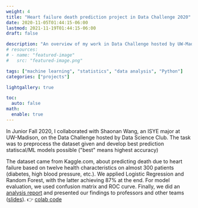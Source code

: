 ```yaml
---
weight: 4
title: "Heart failure death prediction project in Data Challenge 2020"
date: 2020-11-05T01:44:15-06:00
lastmod: 2021-11-19T01:44:15-06:00
draft: false

description: "An overview of my work in Data Challenge hosted by UW-Madison Data Science Club"
# resources:
# - name: "featured-image"
#   src: "featured-image.png"

tags: ["machine learning", "statistics", "data analysis", "Python"]
categories: ["projects"]

lightgallery: true

toc:
  auto: false
math:
  enable: true
---
```


<!--more-->

In Junior Fall 2020, I collaborated with Shaonan Wang, an ISYE major at UW-Madison, on the Data Challenge hosted by Data Science Club. The task was to preprocess the dataset given and develop best prediction statiscal/ML models possible ("best" means highest accuracy) 

The dataset came from Kaggle.com, about predicting death due to heart failure based on twelve health characteristics on almost 300 patients (diabetes, high blood pressure, etc.). We applied Logistic Regression and Random Forest, with the latter achieving 87% at the end. For model evaluation, we used confusion matrix and ROC curve. Finally, we did an [analysis report](/pdf/Data_Challenge_Report.pdf) and presented our findings to professors and other teams ([slides](/pdf/Presentation.pdf)). 👉 [colab code](https://github.com/Yumian-Cui/model-prediction/blob/main/DataChallenge_code_Final.ipynb)






